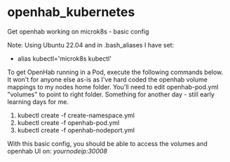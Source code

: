 # openhab_kubernetes
Get openhab working on microk8s - basic config

Note:
Using Ubuntu 22.04 and in  .bash_aliases I have set:
- alias kubectl='microk8s kubectl'


To get OpenHab running in a Pod, execute the following commands below.  It won't for anyone else as-is as I've hard coded the openhab volume mappings to my nodes home folder.  You'll need to edit openhab-pod.yml "volumes" to point to right folder.  Something for another day - still early learning days for me.

1. kubectl create -f create-namespace.yml
2. kubectl create -f openhab-pod.yml 
3. kubectl create -f openhab-nodeport.yml

With this basic config,  you should be able to access the volumes and openhab UI on:  _yournodeip:30008_
